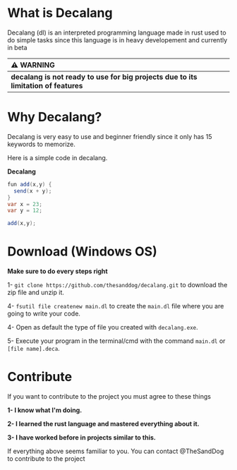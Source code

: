 # What is Decalang

Decalang (dl) is an interpreted programming language made in rust used to do simple tasks since this language is in heavy developement and currently in beta 


|                                  :warning: WARNING                                  |
|:------------------------------------------------------------------------------------|
| **decalang is not ready to use for big projects due to its limitation of features**   |


# Why Decalang?

Decalang is very easy to use and beginner friendly since it only has 15 keywords to memorize.

Here is a simple code in decalang.

**Decalang**

```cs
fun add(x,y) { 
  send(x + y); 
}
var x = 23;
var y = 12;

add(x,y);
```


# Download (Windows OS)

**Make sure to do every steps right**


1- `git clone https://github.com/thesanddog/decalang.git` to download the zip file and unzip it.

4- `fsutil file createnew main.dl` to create the `main.dl` file where you are going to write your code.

4- Open as default the type of file you created with `decalang.exe`.

5- Execute your program in the terminal/cmd with the command `main.dl` or `[file name].deca`.

# Contribute

If you want to contribute to the project you must agree to these things

**1- I know what I'm doing.**

**2- I learned the rust language and mastered everything about it.**

**3- I have worked before in projects similar to this.**

If everything above seems familiar to you. You can contact @TheSandDog to contribute to the project
